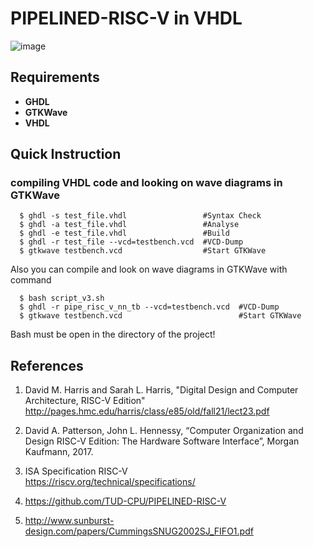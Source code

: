 # PIPELINED-RISC-V in VHDL

![image](https://github.com/Seb1Bastian/PIPELINED-RISC-V-EXTENSION/blob/main/RISC-V_with_Extension.png)

## Requirements
* **GHDL**
* **GTKWave**
* **VHDL**

## Quick Instruction

### compiling VHDL code and looking on wave diagrams in GTKWave

      $ ghdl -s test_file.vhdl                 #Syntax Check  
      $ ghdl -a test_file.vhdl                 #Analyse  
      $ ghdl -e test_file.vhdl                 #Build   
      $ ghdl -r test_file --vcd=testbench.vcd  #VCD-Dump  
      $ gtkwave testbench.vcd                  #Start GTKWave  

Also you can compile and look on wave diagrams in GTKWave with command  
  
      $ bash script_v3.sh
      $ ghdl -r pipe_risc_v_nn_tb --vcd=testbench.vcd  #VCD-Dump  
      $ gtkwave testbench.vcd                          #Start GTKWave
      
Bash must be open in the directory of the project!
 

## References

1. David M. Harris and Sarah L. Harris, "Digital Design and Computer Architecture, RISC-V Edition"  
  http://pages.hmc.edu/harris/class/e85/old/fall21/lect23.pdf

2. David A. Patterson, John L. Hennessy, “Computer Organization and Design RISC-V Edition: The Hardware Software Interface”, Morgan Kaufmann, 2017.

3. ISA Specification RISC-V  
  https://riscv.org/technical/specifications/
  
4. https://github.com/TUD-CPU/PIPELINED-RISC-V

5. http://www.sunburst-design.com/papers/CummingsSNUG2002SJ_FIFO1.pdf
 
